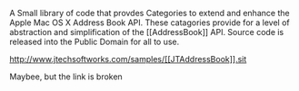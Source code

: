 A Small library of code that provdes Categories to extend and enhance the Apple Mac OS X Address Book API. These catagories provide for a level of abstraction and simplification of the  [[AddressBook]] API. Source code is released into the Public Domain for all to use.

http://www.jtechsoftworks.com/samples/[[JTAddressBook]].sit

Maybee, but the link is broken